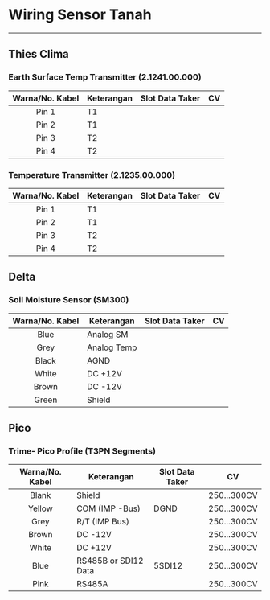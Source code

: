 # Wiring Sensor Tanah
***

## Thies Clima
### Earth Surface Temp Transmitter (2.1241.00.000)
| Warna/No. Kabel | Keterangan | Slot Data Taker | CV |
|:---------------:|------------|-----------------|----|
| Pin 1           | T1         |                 |    |
| Pin 2           | T1         |                 |    |
| Pin 3           | T2         |                 |    |
| Pin 4           | T2         |                 |    |

### Temperature Transmitter (2.1235.00.000) 
| Warna/No. Kabel | Keterangan | Slot Data Taker | CV |
|:---------------:|------------|-----------------|----|
| Pin 1           | T1         |                 |    |
| Pin 2           | T1         |                 |    |
| Pin 3           | T2         |                 |    |
| Pin 4           | T2         |                 |    |

## Delta
### Soil Moisture Sensor (SM300)
| Warna/No. Kabel | Keterangan  | Slot Data Taker | CV |
|:---------------:|-------------|-----------------|----|
| Blue            | Analog SM   |                 |    |
| Grey            | Analog Temp |                 |    |
| Black           | AGND        |                 |    |
| White           | DC +12V     |                 |    |
| Brown           | DC -12V     |                 |    |
| Green           | Shield      |                 |    |

## Pico
### Trime- Pico Profile (T3PN Segments)
| Warna/No. Kabel | Keterangan           | Slot Data Taker | CV          |
|:---------------:|----------------------|-----------------|-------------|
| Blank           | Shield               |                 | 250...300CV |
| Yellow          | COM (IMP -Bus)       | DGND            | 250...300CV |
| Grey            | R/T (IMP Bus)        |                 | 250...300CV |
| Brown           | DC -12V              |                 | 250...300CV |
| White           | DC +12V              |                 | 250...300CV |
| Blue            | RS485B or SDI12 Data | 5SDI12          | 250...300CV |
| Pink            | RS485A               |                 | 250...300CV |
